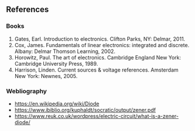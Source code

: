 ## References

### Books
1. Gates, Earl. Introduction to electronics. Clifton Parks, NY: Delmar, 2011.
2. Cox, James. Fundamentals of linear electronics: integrated and discrete. Albany: Delmar Thomson Learning, 2002.
3. Horowitz, Paul. The art of electronics. Cambridge England New York: Cambridge University Press, 1989.
4. Harrison, Linden. Current sources & voltage references. Amsterdam New York: Newnes, 2005.

### Webliography
- https://en.wikipedia.org/wiki/Diode
- https://www.ibiblio.org/kuphaldt/socratic/output/zener.pdf
- https://www.reuk.co.uk/wordpress/electric-circuit/what-is-a-zener-diode/

